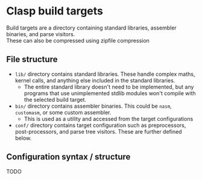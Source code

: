 # Clasp build targets
Build targets are a directory containing standard libraries, assembler binaries, and parse visitors.  
These can also be compressed using zipfile compression
## File structure
- `lib/` directory contains standard libraries. These handle complex maths, kernel calls, and anything else included in the standard libraries.  
    - The entire standard library doesn't need to be implemented, but any programs that use unimplemented stdlib modules won't compile with the selected build target.  
- `bin/` directory contains assembler binaries. This could be `nasm`, `customasm`, or some custom assembler.  
    - This is used as a utility and accessed from the target configurations  
- `conf/` directory contains target configuration such as preprocessors, post-processors, and parse tree visitors. These are further defined below.  
## Configuration syntax / structure
TODO